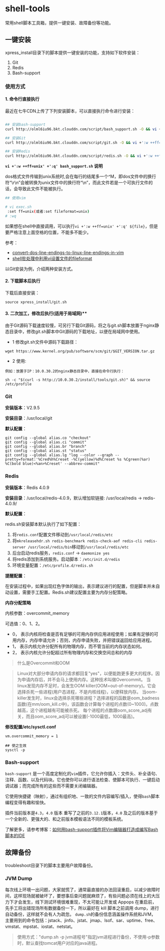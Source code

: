 # shell-tools

常用shell脚本工具箱，提供一键安装、故障备份等功能。

## 一键安装

xpress_install目录下的脚本提供一键安装的功能，支持如下软件安装：

1. Git
2. Redis
3. Bash-support


### 使用方式

#### 1. 命令行直接执行

最近在七牛CDN上传了下列安装脚本，可以直接执行命令进行安装：

```bash

## 安装bash-support
curl http://olml6iu96.bkt.clouddn.com/script/bash_support.sh -O && vi +':w ++ff=unix' +':q' bash_support.sh && sh bash_support.sh

## 安装Git
curl http://olml6iu96.bkt.clouddn.com/script/git.sh -O && vi +':w ++ff=unix' +':q' git.sh && sh git.sh && source /etc/profile

## 安装Redis
curl http://olml6iu96.bkt.clouddn.com/script/redis.sh -O && vi +':w ++ff=unix' +':q' redis.sh && sh redis.sh && source /etc/profile

```

**`vi +':w ++ff=unix' +':q' bash_support.sh` 说明**

dos格式文件传输到unix系统时,会在每行的结尾多一个^M，即dos文件中的换行符“\r\n”会被转换为unix文件中的换行符“\n”，而此文件若是一个可执行文件的话，会导致此文件不能被执行。

```bash
## 使用vim

# vi exec.sh  
 :set ff=unix(或者:set fileformat=unix)  
# :wq
```

如果想在shell中直接调用，可以执行`vi +':w ++ff=unix' +':q' ${file}`，但是要严格注意上面空格的位置，不能多不能少。

参考：

* [convert-dos-line-endings-to-linux-line-endings-in-vim][2]
* [shell批处理中利用vi设置文件的fileformat][3]


以Git安装为例，介绍两种安装方式。

#### 2. 下载脚本后执行

下载后直接安装：

```
source xpress_install/git.sh
```

#### 3. 二次加工，修改后执行(适用于局域网)**

由于Git源码下载速度较慢，可另行下载Git源码，将之与git.sh脚本放置于nginx静态目录中，修改git.sh脚本中Git源码的下载地址，以便在局域网中使用。

* 1 修改git.sh文件中源码下载路径：

```
wget https://www.kernel.org/pub/software/scm/git/$GIT_VERSION.tar.gz 
```

* 2 使用:

```
例如：放置于IP：10.0.30.2的nginx静态目录中，直接在命令行执行：

sh -c "$(curl -s http://10.0.30.2/install/tools/git.sh)" && source /etc/profile
```

### Git

**安装版本**：V2.9.5

**安装目录**：/usr/local/git

**默认配置**：

```
git config --global alias.co "checkout"
git config --global alias.ci "commit"
git config --global alias.br "branch"
git config --global alias.st "status"
git config --global alias.lg "log --color --graph --pretty=format:'%Cred%h%Creset -%C(yellow)%d%Creset %s %Cgreen(%ar) %C(bold blue)<%an>%Creset' --abbrev-commit"
```

### Redis

**安装版本**：Redis 4.0.9

**安装目录**：/usr/local/redis-4.0.9，默认增加软链接: /usr/local/redis -> redis-4.0.9/

**默认配置**：

redis.sh安装脚本默认执行了如下配置：

1. 将`redis.conf`配置文件移动到`/usr/local/redis/etc`
2. 将`mkreleasehdr.sh redis-benchmark redis-check-aof redis-cli redis-server /usr/local/redis/bin`移动到`/usr/local/redis/etc`
3. 后台启动redis服务，`redis.conf` -> `daemonize yes`
4. 将redis添加到系统服务。启动脚本：`/etc/init.d/redis`
5. 环境变量配置：`/etc/profile.d/redis.sh`


**提醒配置**：

在安装过程中，如果出现红色字体的输出，表示建议进行的配置，但是脚本并未自动设置，需要手工配置。Redis.sh建议配置主要为内存分配策略。

**内存分配策略**

内核参数：overcommit_memory 

可选值：0、1、2。
* 0， 表示内核将检查是否有足够的可用内存供应用进程使用；如果有足够的可用内存，内存申请允许；否则，内存申请失败，并把错误返回给应用进程。
* 1， 表示内核允许分配所有的物理内存，而不管当前的内存状态如何。
* 2， 表示内核允许分配超过所有物理内存和交换空间总和的内存

> 什么是Overcommit和OOM
  
>   Linux对大部分申请内存的请求都回复"yes"，以便能跑更多更大的程序。因为申请内存后，并不会马上使用内存。这种技术叫做Overcommit。
    当linux发现内存不足时，会发生OOM killer(OOM=out-of-memory)。它会选择杀死一些进程(用户态进程，不是内核线程)，以便释放内存。
    当oom-killer发生时，linux会选择杀死哪些进程？选择进程的函数是oom_badness函数(在mm/oom_kill.c中)，该函数会计算每个进程的点数(0~1000)。点数越高，这个进程越有可能被杀死。
    每个进程的点数跟oom_score_adj有关，而且oom_score_adj可以被设置(-1000最低，1000最高)。


**修改配置/etc/sysctl.conf**

```
vm.overcommit_memory = 1 

## 使之生效
sysctl -p 

```

### Bash-support

`bash-support` 是一个高度定制化的`vim`插件，它允许你插入：文件头、补全语句、注释、函数、以及代码块。它也使你可以进行语法检查、使脚本可执行、一键启动调试器；而完成所有的这些而不需要关闭编辑器。

它使用快捷键（映射），通过有组织地、一致的文件内容编写/插入，使得`bash`脚本编程变得有趣和愉快。

插件当前版本是`4.3`，`4.0` 版本 重写了之前的` 3.12.1 `版本，`4.0` 及之后的版本基于一个全新的、更强大的、和之前版本模板语法不同的模板系统。

了解更多，请参考博客：[如何用bash-support插件将Vim编辑器打造成编写Bash脚本的IDE][1]



## 故障备份

troubleshoot目录下的脚本主要用户故障备份。

### JVM Dump

每次线上环境一出问题，大家就慌了，通常最直接的办法回滚重启，以减少故障时间，这样现场就被破坏了，要想事后查问题就麻烦了，有些问题必须在线上的大压力下才会发生，线下测试环境很难重现，不太可能让开发或 Appops 在重启前，先手工将出错现场所有数据备份一下，所以最好在 kill 脚本之前调用 dump，进行自动备份，这样就不会有人为疏忽。 
`dump.sh`的备份信息涵盖操作系统和JVM，主要用到的命令包括：jstack、jinfo、jstat、jmap、lsof、sar、uptime、free、vmstat、mpstat、iostat、netstat。

> 使用方式：\"dump.sh -p jvm进程号\"指定jvm进程进行备份，不使用-p参数时，默认查找tomcat用户对应的java进程。

      
  [1]: https://roc-wong.github.io/blog/2018/02/bash-support-vim-Bash-IDE.html
  [2]: https://stackoverflow.com/questions/82726/convert-dos-line-endings-to-linux-line-endings-in-vim
  [3]: http://fandayrockworld.iteye.com/blog/1336096
